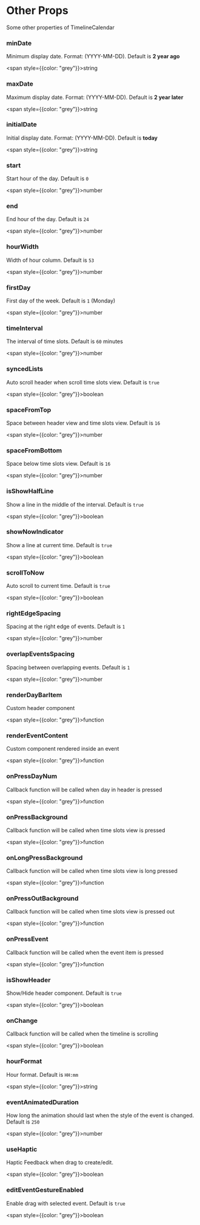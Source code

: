 # Other Props

Some other properties of TimelineCalendar

### minDate

Minimum display date. Format: (YYYY-MM-DD). Default is **2 year ago**

<span style={{color: "grey"}}>string</span>

### maxDate

Maximum display date. Format: (YYYY-MM-DD). Default is **2 year later**

<span style={{color: "grey"}}>string</span>

### initialDate

Initial display date. Format: (YYYY-MM-DD). Default is **today**

<span style={{color: "grey"}}>string</span>

### start

Start hour of the day. Default is `0`

<span style={{color: "grey"}}>number</span>

### end

End hour of the day. Default is `24`

<span style={{color: "grey"}}>number</span>

### hourWidth

Width of hour column. Default is `53`

<span style={{color: "grey"}}>number</span>

### firstDay

First day of the week. Default is `1` (Monday)

<span style={{color: "grey"}}>number</span>

### timeInterval

The interval of time slots. Default is `60` minutes

<span style={{color: "grey"}}>number</span>

### syncedLists

Auto scroll header when scroll time slots view. Default is `true`

<span style={{color: "grey"}}>boolean</span>

### spaceFromTop

Space between header view and time slots view. Default is `16`

<span style={{color: "grey"}}>number</span>

### spaceFromBottom

Space below time slots view. Default is `16`

<span style={{color: "grey"}}>number</span>

### isShowHalfLine

Show a line in the middle of the interval. Default is `true`

<span style={{color: "grey"}}>boolean</span>

### showNowIndicator

Show a line at current time. Default is `true`

<span style={{color: "grey"}}>boolean</span>

### scrollToNow

Auto scroll to current time. Default is `true`

<span style={{color: "grey"}}>boolean</span>

### rightEdgeSpacing

Spacing at the right edge of events. Default is `1`

<span style={{color: "grey"}}>number</span>

### overlapEventsSpacing

Spacing between overlapping events. Default is `1`

<span style={{color: "grey"}}>number</span>

### renderDayBarItem

Custom header component

<span style={{color: "grey"}}>function</span>

### renderEventContent

Custom component rendered inside an event

<span style={{color: "grey"}}>function</span>

### onPressDayNum

Callback function will be called when day in header is pressed

<span style={{color: "grey"}}>function</span>

### onPressBackground

Callback function will be called when time slots view is pressed

<span style={{color: "grey"}}>function</span>

### onLongPressBackground

Callback function will be called when time slots view is long pressed

<span style={{color: "grey"}}>function</span>

### onPressOutBackground

Callback function will be called when time slots view is pressed out

<span style={{color: "grey"}}>function</span>

### onPressEvent

Callback function will be called when the event item is pressed

<span style={{color: "grey"}}>function</span>

### isShowHeader

Show/Hide header component. Default is `true`

<span style={{color: "grey"}}>boolean</span>

### onChange

Callback function will be called when the timeline is scrolling

<span style={{color: "grey"}}>boolean</span>

### hourFormat

Hour format. Default is `HH:mm`

<span style={{color: "grey"}}>string</span>

### eventAnimatedDuration

How long the animation should last when the style of the event is changed. Default is `250`

<span style={{color: "grey"}}>number</span>

### useHaptic

Haptic Feedback when drag to create/edit.

<span style={{color: "grey"}}>boolean</span>

### editEventGestureEnabled

Enable drag with selected event. Default is `true`

<span style={{color: "grey"}}>boolean</span>
